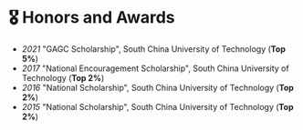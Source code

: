 # 🎖 Honors and Awards
- *2021* "GAGC Scholarship", South China University of Technology (<b>Top 5%</b>)
- *2017* "National Encouragement Scholarship", South China University of Technology (<b>Top 2%</b>)
- *2016* "National Scholarship", South China University of Technology (<b>Top 2%</b>)
- *2015* "National Scholarship", South China University of Technology (<b>Top 2%</b>)
